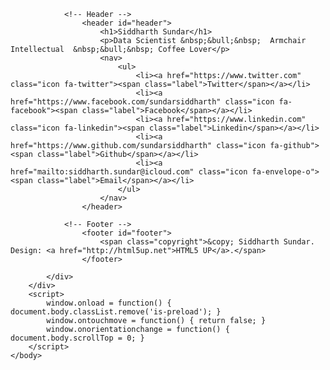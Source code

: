 <!-- Global site tag (gtag.js) - Google Analytics -->
<script async src="https://www.googletagmanager.com/gtag/js?id=UA-140379164-1"></script>
<script>
  window.dataLayer = window.dataLayer || [];
  function gtag(){dataLayer.push(arguments);}
  gtag('js', new Date());

  gtag('config', 'UA-140379164-1');
</script>
<!DOCTYPE HTML>
<!--
	Aerial by HTML5 UP
	html5up.net | @ajlkn
	Free for personal and commercial use under the CCA 3.0 license (html5up.net/license)
-->
<html>
	<head>
		<title>Siddharth Sundar</title>
		<meta charset="utf-8" />
		<meta name="viewport" content="width=device-width, initial-scale=1, user-scalable=no" />
		<link rel="stylesheet" href="assets/css/main.css" />
		<noscript><link rel="stylesheet" href="assets/css/noscript.css" /></noscript>
	</head>
	<body class="is-preload">
		<div id="wrapper">
			<div id="bg"></div>
			<div id="overlay"></div>
			<div id="main">

				<!-- Header -->
					<header id="header">
						<h1>Siddharth Sundar</h1>
						<p>Data Scientist &nbsp;&bull;&nbsp;  Armchair Intellectual  &nbsp;&bull;&nbsp; Coffee Lover</p>
						<nav>
							<ul>
								<li><a href="https://www.twitter.com" class="icon fa-twitter"><span class="label">Twitter</span></a></li>
								<li><a href="https://www.facebook.com/sundarsiddharth" class="icon fa-facebook"><span class="label">Facebook</span></a></li>
								<li><a href="https://www.linkedin.com" class="icon fa-linkedin"><span class="label">Linkedin</span></a></li>
								<li><a href="https://www.github.com/sundarsiddharth" class="icon fa-github"><span class="label">Github</span></a></li>
								<li><a href="mailto:siddharth.sundar@icloud.com" class="icon fa-envelope-o"><span class="label">Email</span></a></li>
							</ul>
						</nav>
					</header>

				<!-- Footer -->
					<footer id="footer">
						<span class="copyright">&copy; Siddharth Sundar. Design: <a href="http://html5up.net">HTML5 UP</a>.</span>
					</footer>

			</div>
		</div>
		<script>
			window.onload = function() { document.body.classList.remove('is-preload'); }
			window.ontouchmove = function() { return false; }
			window.onorientationchange = function() { document.body.scrollTop = 0; }
		</script>
	</body>
</html>
